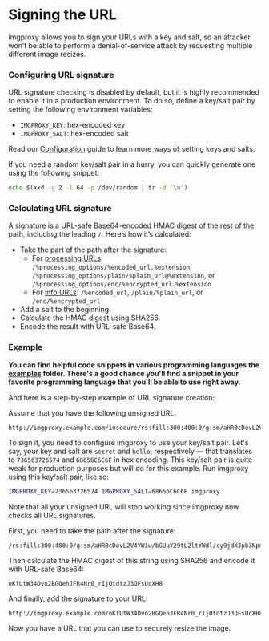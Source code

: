 # Signing the URL

imgproxy allows you to sign your URLs with a key and salt, so an attacker won’t be able to perform a denial-of-service attack by requesting multiple different image resizes.

### Configuring URL signature

URL signature checking is disabled by default, but it is highly recommended to enable it in a production environment. To do so, define a key/salt pair by setting the following environment variables:

* `IMGPROXY_KEY`: hex-encoded key
* `IMGPROXY_SALT`: hex-encoded salt

Read our [Configuration](configuration.md#url-signature) guide to learn more ways of setting keys and salts.

If you need a random key/salt pair in a hurry, you can quickly generate one using the following snippet:

```bash
echo $(xxd -g 2 -l 64 -p /dev/random | tr -d '\n')
```

### Calculating URL signature

A signature is a URL-safe Base64-encoded HMAC digest of the rest of the path, including the leading `/`. Here’s how it’s calculated:


* Take the part of the path after the signature:
  * For [processing URLs](generating_the_url.md): `/%processing_options/%encoded_url.%extension`, `/%processing_options/plain/%plain_url@%extension`, or `/%processing_options/enc/%encrypted_url.%extension`
  * For [info URLs](getting_the_image_info.md): `/%encoded_url`, `/plain/%plain_url`, or `/enc/%encrypted_url`
* Add a salt to the beginning.
* Calculate the HMAC digest using SHA256.
* Encode the result with URL-safe Base64.

### Example

**You can find helpful code snippets in various programming languages the [examples](https://github.com/imgproxy/imgproxy/tree/master/examples) folder. There's a good chance you'll find a snippet in your favorite programming language that you'll be able to use right away.**

And here is a step-by-step example of URL signature creation:

Assume that you have the following unsigned URL:

```
http://imgproxy.example.com/insecure/rs:fill:300:400:0/g:sm/aHR0cDovL2V4YW1w/bGUuY29tL2ltYWdl/cy9jdXJpb3NpdHku/anBn.png
```

To sign it, you need to configure imgproxy to use your key/salt pair. Let's say, your key and salt are `secret` and `hello`, respectively — that translates to `736563726574` and `68656C6C6F` in hex encoding. This key/salt pair is quite weak for production purposes but will do for this example. Run imgproxy using this key/salt pair, like so:

```bash
IMGPROXY_KEY=736563726574 IMGPROXY_SALT=68656C6C6F imgproxy
```

Note that all your unsigned URL will stop working since imgproxy now checks all URL signatures.

First, you need to take the path after the signature:

```
/rs:fill:300:400:0/g:sm/aHR0cDovL2V4YW1w/bGUuY29tL2ltYWdl/cy9jdXJpb3NpdHku/anBn.png
```

Then calculate the HMAC digest of this string using SHA256 and encode it with URL-safe Base64:

```
oKfUtW34Dvo2BGQehJFR4Nr0_rIjOtdtzJ3QFsUcXH8
```

And finally, add the signature to your URL:

```
http://imgproxy.example.com/oKfUtW34Dvo2BGQehJFR4Nr0_rIjOtdtzJ3QFsUcXH8/rs:fill:300:400:0/g:sm/aHR0cDovL2V4YW1w/bGUuY29tL2ltYWdl/cy9jdXJpb3NpdHku/anBn.png
```

Now you have a URL that you can use to securely resize the image.
